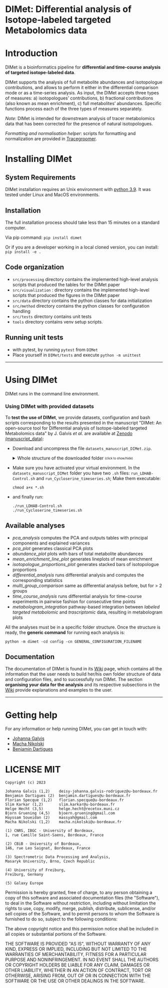 DIMet: Differential analysis of Isotope-labeled targeted Metabolomics data
===

# Introduction

DIMet is a bioinformatics pipeline for **differential and time-course analysis of targeted isotope-labeled data**.

DIMet supports the analysis of full metabolite abundances and isotopologue contributions, and allows to perform it either in the differential comparison mode or as a time-series analysis. As input, the DIMet accepts three types of measures: a) isotopologues’ contributions, b) fractional contributions (also known as mean enrichment), c) full metabolites’ abundances. Specific functions process each of the three types of measures separately.

_Note_: DIMet is intended for downstream analysis of tracer metabolomics data that has been corrected for the presence of natural isotopologues. 

_Formatting and normalisation helper_: scripts for formatting and normalization are provided in [Tracegroomer](https://github.com/johaGL/Tracegroomer).

# Installing DIMet 

## System Requirements
DIMet installation requires an Unix environment with [python 3.9](http://www.python.org/). 
It was tested under Linux and MacOS environments.


## Installation 

The full installation process should take less than 15 minutes on a standard computer.

Via pip command:
`pip install dimet`

Or if you are a developer working in a local cloned version, you can install:
`pip install -e .`


## Code organization

* `src/processing` directory contains the implemented high-level analysis scripts that produced the tables for the DIMet paper
* `src/visualization` : directory contains the implemented high-level scripts that produced the figures in the DIMet paper
* `src/data` directory contains the python classes for data initialization  
* `src/method` directory contains the python classes for configuration handling
* `src/tests` directory contains unit tests
* `tools` directory contains venv setup scripts.


## Running unit tests 

* with pytest, by running `pytest` from `DIMet`
* Place yourself in `DIMet/tests` and execute `python -m unittest` 

-----------------------------------------------------------------------------------------------

# Using DIMet 

DIMet runs in the command line environment. 

### Using DIMet with provided datasets

To **test the use of DIMet**, we provide datasets, configuration and bash scripts corresponding to the results presented in the manuscript "DIMet: An open-source tool for Differential analysis of Isotope-labeled targeted Metabolomics data" by J. Galvis *et al*. 
are available at [Zenodo (manuscript_data)](https://sandbox.zenodo.org/record/1234735):

 - Download and uncompress the file `datasets_manuscript_DIMet.zip`.    
    
    <details>
     
    <summary>Whole structure of the downloaded folder <sub><sup>(click to show/hide)</sup></sub>
    </summary>
    
    ```
    datasets_manuscript_DIMet
    ├── config
    │   ├── analysis
    │   │   ├── abundance_plot_Cycloserine.yaml
    │   │   ├── abundance_plot_LDHAB-Control.yaml
    │   │   ├── dataset
    │   │   │   ├── Cycloserine_data.yaml
    │   │   │   ├── LDHAB-Control_data_integrate.yaml
    │   │   │   └── LDHAB-Control_data.yaml
    │   │   ├── differential_analysis_pairwise_LDHAB-Control.yaml
    │   │   ├── enrichment_lineplot_Cycloserine.yaml
    │   │   ├── isotopologues_plot_Cycloserine.yaml
    │   │   ├── isotopologues_plot_LDHAB-Control.yaml
    │   │   ├── metabologram_abundance_LDHAB-Control.yaml
    │   │   ├── metabologram_enrichment_LDHAB-Control.yaml
    │   │   ├── pca_plot_LDHAB-Control.yaml
    │   │   ├── pca_tables_Cycloserine.yaml
    │   │   └── timecourse_analysis_Cycloserine.yaml
    │   ├── general_config_abundance_plot_Cycloserine.yaml
    │   ├── general_config_abundance_plot_LDHAB-Control.yaml
    │   ├── general_config_differential_analysis_LDHAB-Control.yaml
    │   ├── general_config_enrichment_lineplot_Cycloserine.yaml
    │   ├── general_config_isotopologues_plot_Cycloserine.yaml
    │   ├── general_config_isotopologues_plot_LDHAB-Control.yaml
    │   ├── general_config_metabologram_abundance_LDHAB-Control.yaml
    │   ├── general_config_metabologram_enrichment_LDHAB-Control.yaml
    │   ├── general_config_pca_plot_LDHAB-Control.yaml
    │   ├── general_config_pca_tables_Cycloserine.yaml
    │   └── general_config_timecourse_analysis_Cycloserine.yaml
    ├── data
    │   ├── Cycloserine_data
    │   │   └── raw
    │   │       ├── CorrectedIsotopologues.csv
    │   │       ├── FracContribution_C.csv
    │   │       ├── metadata_cycloser.csv
    │   │       └── rawAbundances.csv
    │   └── LDHAB-Control_data
    │       ├── integration_files
    │       │   ├── DEG_Control_LDHAB.csv
    │       │   ├── pathways_kegg_metabolites.csv
    │       │   ├── pathways_kegg_transcripts.csv
    │       │   └── readme.txt
    │       └── raw
    │           ├── AbundanceCorrected.csv
    │           ├── IsotopologuesAbs.csv
    │           ├── IsotopologuesProp.csv
    │           ├── MeanEnrichment13C.csv
    │           └── metadata_endo_ldh.csv
    ├── run_Cycloserine_timeseries.sh
    └── run_LDHAB-Control.sh
    ```
    
    </details>
    
* Make sure you have activated your virtual environment. In the `datasets_manuscript_DIMet` folder you have two `.sh` files: `run_LDHAB-Control.sh` and `run_Cycloserine_timeseries.sh`; Make them executable:
  ```
  chmod a+x *.sh
  ```
* and finally run:
  ```
  ./run_LDHAB-Control.sh
  ./run_Cycloserine_timeseries.sh
  ```


## Available analyses

- _pca_analysis_ computes the PCA and outputs tables with principal components and explained variances
- _pca_plot_ generates classical PCA plots
- _abundance_plot_ plots with bars of total metabolite abundances
- _mean_enrichment_line_plot_ generates lineplots of mean enrichment
- _isotopologue_proportions_plot_ generates stacked bars of isotopologue proportions
- _differential_analysis_ runs differential analysis and computes the corresponding statistics
- _multi_group_comparison_ same as differential analysis before, but for > 2 groups
- _time_course_analysis_ runs differential analysis for time-course experiments in pairwise fashion for consecutive time points
- _metabologram_integration_ pathway-based integration between *labeled targeted metabolomic* and *trascriptomic* data, resulting in metabologram plots

All the analyses must be in a specific folder structure. Once the structure is ready, the **generic command** for running each analysis is:

```commandline
python -m dimet -cd config -cn GENERAL_CONFIGURATION_FILENAME
```

## Documentation

The documentation of DIMet is found in its [Wiki](https://github.com/cbib/DIMet/wiki) page, which contains all the information that the user needs to build her/his own folder structure of data and configuration files, and to successfully run DIMet. The section **organising your data for the analysis** and its respective subsections in the [Wiki](https://github.com/cbib/DIMet/wiki) provide explanations and examples to the user.


-----------------------------------------------



  
# Getting help

For any information or help running DIMet, you can get in touch with: 

* [Johanna Galvis](mailto:deisy-johanna.galvis-rodriguez[AT]u-bordeaux.fr)
* [Macha Nikolski](mailto:macha.nikolski[AT]u-bordeaux.fr)
* [Benjamin Dartigues](mailto:benjamin.dartigues[AT]u-bordeaux.fr)

# LICENSE MIT

    Copyright (c) 2023 
    
    Johanna Galvis (1,2)    deisy-johanna.galvis-rodriguez@u-bordeaux.fr
    Benjamin Dartigues (2)	benjamin.dartigues@u-bordeaux.fr
    Florian Specque (1,2)   florian.specque@u-bordeaux.fr
    Slim Karkar (1,2)       slim.karkar@u-bordeaux.fr
    Helge Hecht (3,5)       helge.hecht@recetox.muni.cz
    Bjorn Gruening (4,5)    bjoern.gruening@gmail.com
    Hayssam Soueidan (2)    massyah@gmail.com
    Macha Nikolski (1,2)    macha.nikolski@u-bordeaux.fr
    
    (1) CNRS, IBGC - University of Bordeaux,
    1, rue Camille Saint-Saens, Bordeaux, France

    (2) CBiB - University of Bordeaux,
    146, rue Leo Saignat, Bordeaux, France

    (3) Spectrometric Data Processing and Analysis,
    Masaryk University, Brno, Czech Republic
    
    (4) University of Freiburg, 
    Freiburg, Germany
    
    (5) Galaxy Europe
    
Permission is hereby granted, free of charge, to any person obtaining a copy of this software and associated documentation files (the "Software"), to deal in the Software without restriction, including without limitation the rights to use, copy, modify, merge, publish, distribute, sublicense, and/or sell copies of the Software, and to permit persons to whom the Software is furnished to do so, subject to the following conditions:

The above copyright notice and this permission notice shall be included in all copies or substantial portions of the Software.

THE SOFTWARE IS PROVIDED "AS IS", WITHOUT WARRANTY OF ANY KIND, EXPRESS OR IMPLIED, INCLUDING BUT NOT LIMITED TO THE WARRANTIES OF MERCHANTABILITY, FITNESS FOR A PARTICULAR PURPOSE AND NONINFRINGEMENT. IN NO EVENT SHALL THE AUTHORS OR COPYRIGHT HOLDERS BE LIABLE FOR ANY CLAIM, DAMAGES OR OTHER LIABILITY, WHETHER IN AN ACTION OF CONTRACT, TORT OR OTHERWISE, ARISING FROM, OUT OF OR IN CONNECTION WITH THE SOFTWARE OR THE USE OR OTHER DEALINGS IN THE SOFTWARE.
